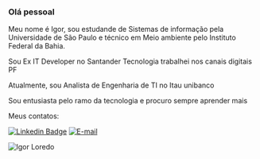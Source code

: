 ### Olá pessoal

<!--
**IgorLoredo/IgorLoredo** is a ✨ _special_ ✨ repository because its `README.md` (this file) appears on your GitHub profile.

Here are some ideas to get you started:

- 🔭 I’m currently working on ...
- 🌱 I’m currently learning ...
- 👯 I’m looking to collaborate on ...
- 🤔 I’m looking for help with ...
- 💬 Ask me about ...
- 📫 How to reach me: ...
- 😄 Pronouns: ...
- ⚡ Fun fact: ...
-->

<p> Meu nome é Igor, sou estudande de Sistemas de informação pela Universidade de São Paulo e técnico em Meio ambiente pelo Instituto Federal da Bahia.<p>
 <p>Sou Ex IT Developer no Santander Tecnologia trabalhei nos canais digitais PF<p>
   <p>Atualmente, sou Analista de Engenharia de TI no Itau unibanco<p>
 <p>Sou entusiasta pelo ramo da tecnologia e procuro sempre aprender mais<p>

<p>Meus contatos: <p>

[![Linkedin Badge](https://img.shields.io/badge/-LinkedIn-blue?style=flat-square&logo=Linkedin&logoColor=white&link=https://www.linkedin.com/in/igor-loredo-b1b318194/)](https://www.linkedin.com/in/igor-loredo-b1b318194/)
[![E-mail](http://img.shields.io/badge/igorloredo@usp.br-red?logo=gmail&style=flat-square&logoColor=white)](mailto:igorloredo@usp.br)


<!-- <img src="https://github-readme-stats.vercel.app/api/top-langs/?username=IgorLoredo&layout=compact&hide=python" alt="Igor Loredo" /> -->

<img src="https://komarev.com/ghpvc/?username=IgorLoredo" alt="Igor Loredo" />


<!---<p align="center"> 
 <a><img src="https://github-readme-stats.vercel.app/api?username=IgorLoredo&show_icons=true&theme=graywhite" /></a>
</p> -->
